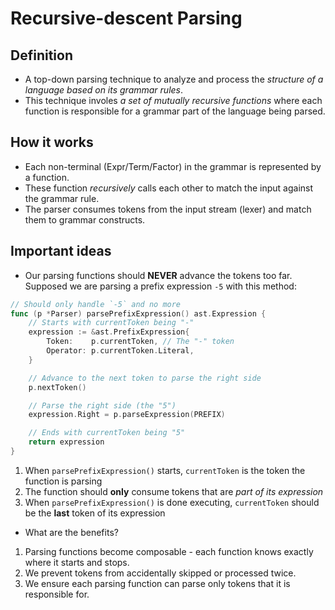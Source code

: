 # Recursive-descent Parsing

## Definition

- A top-down parsing technique to analyze and process the *structure of a language based on its grammar rules*.
- This technique involes *a set of mutually recursive functions* where each function is responsible for a grammar part of the language being parsed.

## How it works

- Each non-terminal (Expr/Term/Factor) in the grammar is represented by a function.
- These function *recursively* calls each other to match the input against the grammar rule.
- The parser consumes tokens from the input stream (lexer) and match them to grammar constructs.

## Important ideas

- Our parsing functions should **NEVER** advance the tokens too far. Supposed we are parsing a prefix expression `-5` with this method:

```go
// Should only handle `-5` and no more
func (p *Parser) parsePrefixExpression() ast.Expression {
    // Starts with currentToken being "-"
    expression := &ast.PrefixExpression{
        Token:    p.currentToken, // The "-" token
        Operator: p.currentToken.Literal,
    }

    // Advance to the next token to parse the right side
    p.nextToken()

    // Parse the right side (the "5")
    expression.Right = p.parseExpression(PREFIX)

    // Ends with currentToken being "5"
    return expression
}
```

1. When `parsePrefixExpression()` starts, `currentToken` is the token the function is parsing
2. The function should **only** consume tokens that are *part of its expression*
3. When `parsePrefixExpression()` is done executing, `currentToken` should be the **last** token of its expression

- What are the benefits?

1. Parsing functions become composable - each function knows exactly where it starts and stops.
2. We prevent tokens from accidentally skipped or processed twice.
3. We ensure each parsing function can parse only tokens that it is responsible for.
